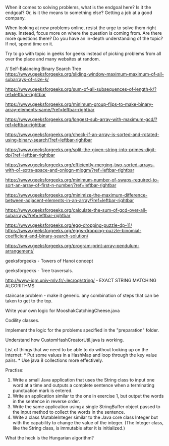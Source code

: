 When it comes to solving problems, what is the endgoal here? Is it the endgoal? Or, is it the means to something else? Getting a job at a good company.

When looking at new problems online, resist the urge to solve them right away. Instead, focus more on where the question is coming from. Are there more questions there? Do you have an in-depth understanding of the topic? If not, spend time on it.

Try to go with topic in geeks for geeks instead of picking problems from all over the place and many websites at random.

// Self-Balancing Binary Search Tree
https://www.geeksforgeeks.org/sliding-window-maximum-maximum-of-all-subarrays-of-size-k/

https://www.geeksforgeeks.org/sum-of-all-subsequences-of-length-k/?ref=leftbar-rightbar
 
https://www.geeksforgeeks.org/minimum-group-flips-to-make-binary-array-elements-same/?ref=leftbar-rightbar

https://www.geeksforgeeks.org/longest-sub-array-with-maximum-gcd/?ref=leftbar-rightbar

https://www.geeksforgeeks.org/check-if-an-array-is-sorted-and-rotated-using-binary-search/?ref=leftbar-rightbar

https://www.geeksforgeeks.org/split-the-given-string-into-primes-digit-dp/?ref=leftbar-rightbar

https://www.geeksforgeeks.org/efficiently-merging-two-sorted-arrays-with-o1-extra-space-and-onlogn-mlogm/?ref=leftbar-rightbar

https://www.geeksforgeeks.org/minimum-number-of-swaps-required-to-sort-an-array-of-first-n-number/?ref=leftbar-rightbar

https://www.geeksforgeeks.org/minimize-the-maximum-difference-between-adjacent-elements-in-an-array/?ref=leftbar-rightbar

https://www.geeksforgeeks.org/calculate-the-sum-of-gcd-over-all-subarrays/?ref=leftbar-rightbar

https://www.geeksforgeeks.org/egg-dropping-puzzle-dp-11/
https://www.geeksforgeeks.org/eggs-dropping-puzzle-binomial-coefficient-and-binary-search-solution/

https://www.geeksforgeeks.org/program-print-array-pendulum-arrangement/

geeksforgeeks - Towers of Hanoi concept

geeksforgeeks - Tree traversals.

http://www-igm.univ-mlv.fr/~lecroq/string/ - EXACT STRING MATCHING ALGORITHMS

staircase problem - make it generic. any combination of steps that can be taken to get to the top.

Write your own logic for MooshakCatchingCheese.java

Codility classes.

Implement the logic for the problems specified in the "preparation" folder.

Understand how CustomHashCreatorUtil.java is working.

List of things that we need to be able to do without looking up on the internet:
	* Put some values in a HashMap and loop through the key value pairs.
	* Use java 8 collections more effectively.
	
Practise:
1. Write a small Java application that uses the String class to input one word at a time and
outputs a complete sentence when a terminating punctuation mark is entered.
2. Write an application similar to the one in exercise 1, but output the words in the sentence in
reverse order.
3. Write the same application using a single StringBuffer object passed to the input
method to collect the words in the sentence.
4. Write a class MutableInteger similar to the Java core class Integer but with the
capability to change the value of the integer. (The Integer class, like the String class, is
immutable after it is initialized.)

What the heck is the Hungarian algorithm?
